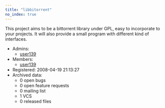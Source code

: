 ```yaml
---
title: "libbitorrent"
no_index: true
---
```


This project aims to be a bittorrent library under GPL, easy to incorporate to your projects. It will also provide a small program with different kind of interfaces.



* Admins:
  * [user139](/users/user139)
* Members:
  * [user139](/users/user139)
* Registered: 2008-04-19 21:13:27
* Archived data:
  * 0 open bugs
  * 0 open feature requests
  * 0 mailing list
  * 1 VCS
  * 0 released files
